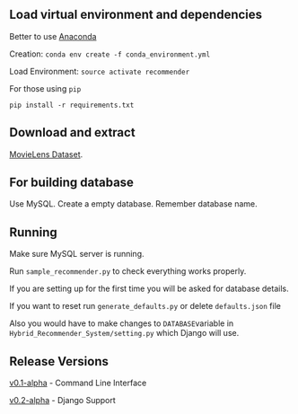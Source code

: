 

## Load virtual environment and dependencies

Better to use [Anaconda](https://anaconda.org/)

Creation: ```conda env create -f conda_environment.yml```

Load Environment: ```source activate recommender```

For those using ```pip```

```pip install -r requirements.txt```

## Download and extract

[MovieLens Dataset](http://files.grouplens.org/datasets/movielens/ml-latest-small.zip).

## For building database

Use MySQL. Create a empty database. Remember database name.


## Running

Make sure MySQL server is running.

Run ```sample_recommender.py``` to check everything works properly.

If you are setting up for the first time you will be asked for database details.

If you want to reset run ```generate_defaults.py``` or delete ```defaults.json``` file

Also you would have to make changes to ```DATABASE```variable in ```Hybrid_Recommender_System/setting.py``` which Django will use.

## Release Versions

[v0.1-alpha](https://github.com/ankschoubey/Hybrid-Recommender-System/releases/tag/v0.1-alpha) - Command Line Interface

[v0.2-alpha](https://github.com/ankschoubey/Hybrid_Recommender_System/releases/tag/v0.2-alpha) - Django Support
